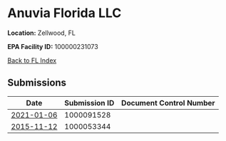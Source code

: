 # Anuvia Florida LLC

**Location:** Zellwood, FL

**EPA Facility ID:** 100000231073

[Back to FL Index](../../index.md)

## Submissions

| Date | Submission ID | Document Control Number |
|------|--------------|-------------------------|
| [2021-01-06](submissions/1000091528.md) | 1000091528 |  |
| [2015-11-12](submissions/1000053344.md) | 1000053344 |  |
